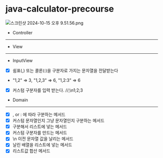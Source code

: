 # java-calculator-precourse



![스크린샷 2024-10-15 오후 9.51.56.png](..%2F..%2F..%2F..%2F..%2Fvar%2Ffolders%2Fm4%2Fn9zxyvgx4lx03pl_7nrbhpyr0000gn%2FT%2FTemporaryItems%2FNSIRD_screencaptureui_wynxbQ%2F%EC%8A%A4%ED%81%AC%EB%A6%B0%EC%83%B7%202024-10-15%20%EC%98%A4%ED%9B%84%209.51.56.png)







- Controller
---



- View
------
- InputView
- [x] 쉼표(,) 또는 콜론(:)을 구분자로 가지는 문자열을 전달받는다
-  "1,2" => 3, "1,2,3" => 6, "1,2:3" => 6
-  [x] 커스텀 구분자를 입력 받는다. //;\n1;2;3

- Domain
- ----
- [x] , or : 에 따라 구분하는 메서드
- [x] 커스텀 문자열인지 그냥 문자열인지 구분하는 메서드 
- [x] 구분해서 리스트에 넣는 메서드
- [x] 커스텀 구분자를 만드는 메서드
- [x] \n 이전 문자열 값을 날리는 메서드
- [x] 날린 배열을 리스트에 넣는  메서드
- [x] 리스트값 합산 메서드 
